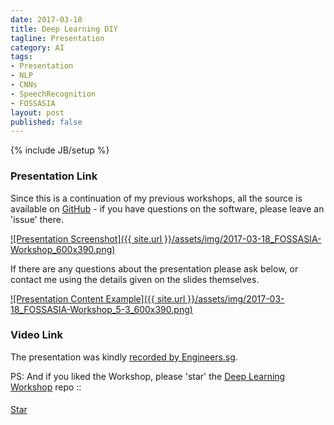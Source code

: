 ```yaml
---
date: 2017-03-18
title: Deep Learning DIY
tagline: Presentation
category: AI
tags:
- Presentation
- NLP
- CNNs
- SpeechRecognition
- FOSSASIA
layout: post
published: false
---
```

{% include JB/setup %}



### Presentation Link





Since this is a continuation of my previous workshops, all the source is available 
on <a href="https://github.com/mdda/deep-learning-workshop" target="_blank">GitHub</a> - 
if you have questions on the software, please leave an 'issue' there.


<a href="http://redcatlabs.com/2017-03-18_FOSSASIA-Workshop/" target="_blank">
![Presentation Screenshot]({{ site.url }}/assets/img/2017-03-18_FOSSASIA-Workshop_600x390.png)
</a>

If there are any questions about the presentation please ask below, 
or contact me using the details given on the slides themselves.

<a href="http://redcatlabs.com/2017-03-18_FOSSASIA-Workshop/#/5/3" target="_blank">
![Presentation Content Example]({{ site.url }}/assets/img/2017-03-18_FOSSASIA-Workshop_5-3_600x390.png)
</a>


### Video Link

The presentation was kindly <a href="https://engineers.sg/video/deep-learning-d-i-y-workshop-1hr-fossasia-2017--1506" target="_blank">recorded by Engineers.sg</a>.


PS:  And if you liked the Workshop, please 'star' the <a href="https://github.com/mdda/deep-learning-workshop" target="_blank">Deep Learning Workshop</a> repo ::
<!-- From :: https://buttons.github.io/ -->
<!-- Place this tag where you want the button to render. -->
<span style="position:relative;top:5px;">
<a aria-label="Star mdda/deep-learning-workshop on GitHub" data-count-aria-label="# stargazers on GitHub" data-count-api="/repos/mdda/deep-learning-workshop#stargazers_count" data-count-href="/mdda/deep-learning-workshop/stargazers" data-icon="octicon-star" href="https://github.com/mdda/deep-learning-workshop" class="github-button">Star</a>
<!-- Place this tag right after the last button or just before your close body tag. -->
<script async defer id="github-bjs" src="https://buttons.github.io/buttons.js"></script>
</span>




